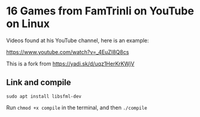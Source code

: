 # 16 Games from FamTrinli on YouTube on Linux

Videos found at his YouTube channel, here is an example:

https://www.youtube.com/watch?v=_4EuZI8Q8cs

This is a fork from https://yadi.sk/d/uqz1HerKrKWjV

## Link and compile
`sudo apt install libsfml-dev`

Run `chmod +x compile` in the terminal, and then `./compile`
